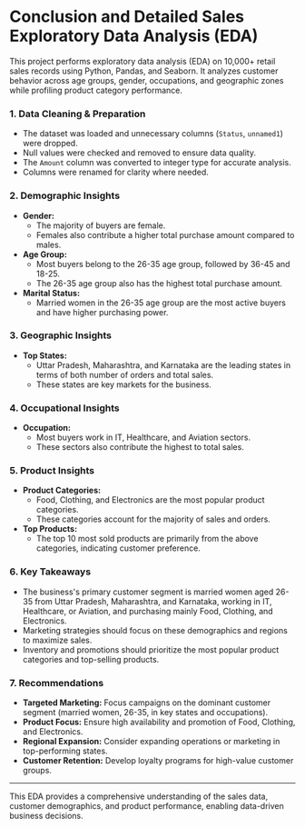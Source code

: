 # Conclusion and Detailed Sales Exploratory Data Analysis (EDA)

This project performs exploratory data analysis (EDA) on 10,000+ retail sales records using Python, Pandas, and Seaborn. It analyzes customer behavior across age groups, gender, occupations, and geographic zones while profiling product category performance. 

### 1. Data Cleaning & Preparation
- The dataset was loaded and unnecessary columns (`Status`, `unnamed1`) were dropped.
- Null values were checked and removed to ensure data quality.
- The `Amount` column was converted to integer type for accurate analysis.
- Columns were renamed for clarity where needed.

### 2. Demographic Insights
- **Gender:**  
    - The majority of buyers are female.
    - Females also contribute a higher total purchase amount compared to males.
- **Age Group:**  
    - Most buyers belong to the 26-35 age group, followed by 36-45 and 18-25.
    - The 26-35 age group also has the highest total purchase amount.
- **Marital Status:**  
    - Married women in the 26-35 age group are the most active buyers and have higher purchasing power.

### 3. Geographic Insights
- **Top States:**  
    - Uttar Pradesh, Maharashtra, and Karnataka are the leading states in terms of both number of orders and total sales.
    - These states are key markets for the business.

### 4. Occupational Insights
- **Occupation:**  
    - Most buyers work in IT, Healthcare, and Aviation sectors.
    - These sectors also contribute the highest to total sales.

### 5. Product Insights
- **Product Categories:**  
    - Food, Clothing, and Electronics are the most popular product categories.
    - These categories account for the majority of sales and orders.
- **Top Products:**  
    - The top 10 most sold products are primarily from the above categories, indicating customer preference.

### 6. Key Takeaways
- The business's primary customer segment is married women aged 26-35 from Uttar Pradesh, Maharashtra, and Karnataka, working in IT, Healthcare, or Aviation, and purchasing mainly Food, Clothing, and Electronics.
- Marketing strategies should focus on these demographics and regions to maximize sales.
- Inventory and promotions should prioritize the most popular product categories and top-selling products.

### 7. Recommendations
- **Targeted Marketing:** Focus campaigns on the dominant customer segment (married women, 26-35, in key states and occupations).
- **Product Focus:** Ensure high availability and promotion of Food, Clothing, and Electronics.
- **Regional Expansion:** Consider expanding operations or marketing in top-performing states.
- **Customer Retention:** Develop loyalty programs for high-value customer groups.

---

This EDA provides a comprehensive understanding of the sales data, customer demographics, and product performance, enabling data-driven business decisions.
